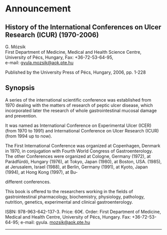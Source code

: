 # Announcement 

## History of the International Conferences on Ulcer Research (ICUR) (1970-2006)

G. Mózsik<br>First Department of Medicine, Medical and Health Science Centre, University of Pécs, Hungary, Fax: +36-72-53-64-95,<br>e-mail: gyula.mozsik@aok.pte.hu

Published by the University Press of Pécs, Hungary, 2006, pp. 1-228

## Synopsis

A series of the international scientific conference was established from 1970 dealing with the matters of research of peptic ulcer disease, which incorporated later the research of whole gastrointestinal mucosal damage and prevention.

It was named as International Conference on Experimental Ulcer (ICER) (from 1970 to 1991) and International Conference on Ulcer Research (ICUR) (from 1994 up to now).

The First International Conference was organized at Copenhagen, Denmark in 1970, in conjugation with Fourth World Congress of Gastroenterology. The other Conferences were organized at Cologne, Germany (1972), at Parádfürdö, Hungary (1976), at Tokyo, Japan (1980), at Boston, USA. (1985), at Jerusalem, Israel (1988), at Berlin, Germany (1991), at Kyoto, Japan (1994), at Hong Kong (1997), at Bu-


different conferences.

This book is offered to the researchers working in the fields of gastrointestinal pharmacology, biochemistry, physiology, pathology, nutrition, genetics, experimental and clinical gastroenterology.

ISBN: 978-963-642-137-3. Price: $60 €$. Order: First Department of Medicine, Medical and Health Centre, University of Pécs, Hungary. Fax: +36-72-53-64-95; e-mail: gyula. mozsik@aok.pte.hu






---

